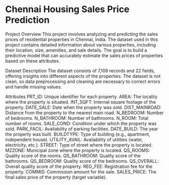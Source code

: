 # Chennai Housing Sales Price Prediction

Project Overview
This project involves analyzing and predicting the sales prices of residential properties in Chennai, India. The dataset used in this project contains detailed information about various properties, including their location, size, amenities, and sale details. The goal is to build a predictive model that can accurately estimate the sales prices of properties based on these attributes.

Dataset
Description
The dataset consists of 7,109 records and 22 fields, offering insights into different aspects of the properties. The dataset is not clean, so data preprocessing and cleaning are necessary to correct errors and handle missing values.

Attributes
PRT_ID: Unique identifier for each property.
AREA: The locality where the property is situated.
INT_SQFT: Internal square footage of the property.
DATE_SALE: Date when the property was sold.
DIST_MAINROAD: Distance from the property to the nearest main road.
N_BEDROOM: Number of bedrooms.
N_BATHROOM: Number of bathrooms.
N_ROOM: Total number of rooms.
SALE_COND: Condition under which the property was sold.
PARK_FACIL: Availability of parking facilities.
DATE_BUILD: The year the property was built.
BUILDTYPE: Type of building (e.g., apartment, independent house).
UTILITY_AVAIL: Availability of utilities (water, electricity, etc.).
STREET: Type of street where the property is located.
MZZONE: Municipal zone where the property is located.
QS_ROOMS: Quality score of the rooms.
QS_BATHROOM: Quality score of the bathrooms.
QS_BEDROOM: Quality score of the bedrooms.
QS_OVERALL: Overall quality score of the property.
REG_FEE: Registration fee for the property.
COMMIS: Commission amount for the sale.
SALES_PRICE: The final sales price of the property (target variable).
